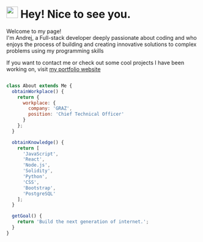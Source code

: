 <h1><img src="https://emojis.slackmojis.com/emojis/images/1531849430/4246/blob-sunglasses.gif?1531849430" width="30"/> Hey! Nice to see you.</h1>


<p>Welcome to my page! </br> I'm Andrej, a Full-stack developer deeply passionate about coding and who enjoys the process of building and creating innovative solutions to complex problems using my programming skills 
<p>If you want to contact me or check out some cool projects I have been working on, visit <a href="https://babamovandrej.github.io/MyPortfolio/">my portfolio website<a/>

```javascript

class About extends Me {
  obtainWorkplace() {
    return {
      workplace: {
        company: 'GRAZ',
        position: 'Chief Technical Officer'
      }
    };
  }

  obtainKnowledge() {
    return [
      'JavaScript',
      'React',
      'Node.js',
      'Solidity',
      'Python',
      'CSS',
      'Bootstrap',
      'PostgreSQL'
    ];
  }

  getGoal() {
    return 'Build the next generation of internet.';
  }
}

```
